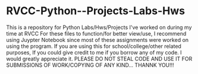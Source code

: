 # RVCC-Python--Projects-Labs-Hws
This is a repository for Python Labs/Hws/Projects I've worked on during my time at RVCC
For these files to function/for better view/use, I recommend using Juypter Notebook since most of these assignments were worked on using the program. 
If you are using this for school/college/other related purposes, If you could give credit to me if you borrow any of my code. I would greatly appreciate it.
PLEASE DO NOT STEAL CODE AND USE IT FOR SUBMISSIONS OF WORK/COPYING OF ANY KIND...
THANNK YOU!!!
